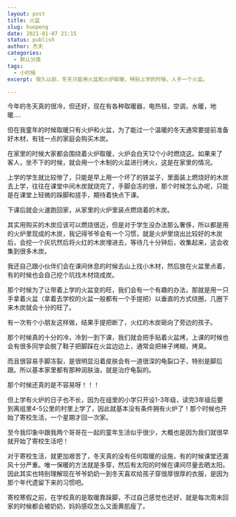 ```yaml
---
layout: post
title: 火盆
slug: huopeng
date: 2021-01-07 21:15
status: publish
author: 杰夫
categories: 
  - 默认分类
tags: 
  - 小时候
excerpt: 很久以前，冬天只能用火盆和火炉取暖，特别上学的时候，人手一个火盆。

---
```


今年的冬天真的很冷，但还好，现在有各种取暖器，电热毯，空调，水暖，地暖....

但在我童年的时候取暖只有火炉和火盆，为了能过一个温暖的冬天通常要提前准备好木材，有钱一点的家庭会购买木炭。

在家里的时候大家都会围绕着火炉取暖，火炉会白天12个小时燃烧这。如果来了客人，坐不下的时候，就会用一个木制的火盆进行烤火，这是在家里的情况。

上学的学生就比较惨了，只能是早上用一个坏了的铁盆子，里面装上燃烧好的木炭去上学，往往在课堂中间木炭就烧完了，手脚会冻的很，那个时候怎么办呢，只能是在课堂上轻微的跺脚和搓手，期待着快点下课。

下课后就会火速跑回家，从家里的火炉里装点燃烧着的木炭。

其实用购买的木炭应该可以燃烧很近，但是对于学生没办法那么奢侈，所以都是用的火炉里现成的木炭，我记得爷爷会有一个习惯，就是火炉里烧出比较好的木炭后，会挖一个灰坑然后将火红的木炭埋进去，等待几十分钟后，收集起来，这会收集到很多木炭。

我还自己跟小伙伴们会在课间休息的时候去山上找小木材，然后放在火盆里点着，有的时候也会自己挖个坑找木材烧成炭。

那个时候为了让带着上学的火盆变的旺，我们会有一个有趣的办法，那就是用一只手拿着火盆（拿着去学校的火盆一般都有一个手提把）以垂直的方式绕圈，几圈下来木炭就会十分的旺了。

有一次有个小朋友这样做，结果手提把断了，火红的木炭砸向了旁边的孩子。

那个时候真的十分的冷，冷到一到下课，我们就会把手贴着火盆烤，上课的时候也会有很多同学会脱了鞋子把脚踩在火盆边边上，通常会把袜子烤糊，烤臭。

而且很容易手脚冻裂，是很明显沿着皮肤会有一道很深的龟裂口子，特别是脚后跟。所以基本家里都有那种润肤油，就是治疗龟裂的。

那个时候还真的是不容易呀！！！

但上学有火炉的日子也不长，因为在组里的小学只开设1-3年级，读完3年级后要到离组里4-5公里的村里上学了，因此就基本没有条件拥有火炉了！那个时候也开始了寄校生活，一个星期才回一次家。

至今我印象中跟我两个哥哥在一起的童年生活似乎很少，大概也是因为我们就很早就开始了寄校生活吧！

对于寄校生活，就更加艰苦了，冬天真的没有任何取暖的设施，有的时候课堂还漏风十分严重。唯一保暖的方法就是多穿，然后有太阳的时候在课间尽量去晒太阳。因此其实也特别理解现在爷爷奶奶一到冬天喜欢给孩子穿很厚很厚的衣服，是因为那个年代遗留下来的习惯吧。

寄校寒假之前，在学校真的是取暖靠跺脚，不过自己感觉也还好，就是每次周末回家的时候都会被奶奶，妈妈感叹怎么又面黄肌瘦了。